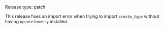 Release type: patch 

This release fixes an import error when trying to import `create_type` without having `opentelemetry` installed.
